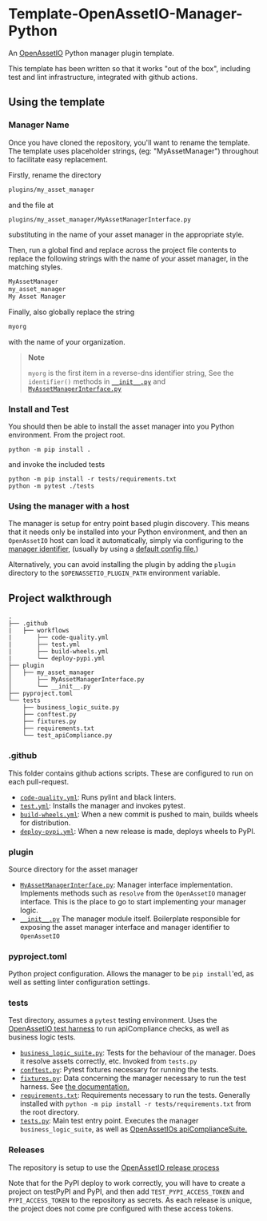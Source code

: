 # Template-OpenAssetIO-Manager-Python

An [OpenAssetIO](https://github.com/OpenAssetIO/OpenAssetIO) Python
manager plugin template.

This template has been written so that it works "out of the box",
including test and lint infrastructure, integrated with github actions.

## Using the template

### Manager Name

Once you have cloned the repository, you'll want to rename the template.
The template uses placeholder strings, (eg: "MyAssetManager") throughout
to facilitate easy replacement.

Firstly, rename the directory

```bash
plugins/my_asset_manager
```

 and the file at

```bash
plugins/my_asset_manager/MyAssetManagerInterface.py
```

substituting in the name of your asset manager in the appropriate style.

Then, run a global find and replace across the project file contents to
replace the following strings with the name of your asset manager, in
the matching styles.

```bash
MyAssetManager
my_asset_manager
My Asset Manager
```

Finally, also globally replace the string

```bash
myorg
```

with the name of your organization.

> **Note**
>
> `myorg` is the first item in a reverse-dns identifier string, See the
> `identifier()` methods in
> [`__init__.py`](plugin/my_asset_manager/__init__.py) and
> [`MyAssetManagerInterface.py`](plugin/my_asset_manager/MyAssetManagerInterface.py)

### Install and Test

You should then be able to install the asset manager into you Python
environment. From the project root.

```shell
python -m pip install .
```

and invoke the included tests

```shell
python -m pip install -r tests/requirements.txt
python -m pytest ./tests
```

### Using the manager with a host

The manager is setup for entry point based plugin discovery. This means
that it needs only be installed into your Python environment, and then
an `OpenAssetIO` host can load it automatically, simply via configuring
to the [manager identifier](plugin/my_asset_manager/__init__.py#L35),
(usually by using a [default config
file.](https://openassetio.github.io/OpenAssetIO/glossary.html#default_config_var))

Alternatively, you can avoid installing the plugin by adding the
`plugin` directory to the `$OPENASSETIO_PLUGIN_PATH` environment
variable.

## Project walkthrough

```
.
├── .github
|   ├── workflows
|       ├── code-quality.yml
|       ├── test.yml
|       ├── build-wheels.yml
|       └── deploy-pypi.yml
├── plugin
│   ├── my_asset_manager
│       ├── MyAssetManagerInterface.py
│       └── __init__.py
├── pyproject.toml
└── tests
    ├── business_logic_suite.py
    ├── conftest.py
    ├── fixtures.py
    ├── requirements.txt
    └── test_apiCompliance.py
```

### .github

This folder contains github actions scripts.
These are configured to run on each pull-request.

- [`code-quality.yml`](.github/workflows/code-quality.yml): Runs pylint
and black linters.
- [`test.yml`](.github/workflows/test.yml): Installs the manager and
invokes pytest.
- [`build-wheels.yml`](.github/workflows/build-wheels.yml): When a new
commit is pushed to main, builds wheels for distribution.
- [`deploy-pypi.yml`](.github/workflows/deploy-pypi.yml): When a new
release is made, deploys wheels to PyPI.

### plugin

Source directory for the asset manager

- [`MyAssetManagerInterface.py`](plugin/my_asset_manager/MyAssetManagerInterface.py):
Manager interface implementation. Implements methods such as `resolve`
from the `OpenAssetIO` manager interface. This is the place to go to
start implementing your manager logic.
- [`__init__.py`](plugin/my_asset_manager/__init__.py)  The manager
module itself. Boilerplate responsible for exposing the asset manager
interface and manager identifier to `OpenAssetIO`

### pyproject.toml

Python project configuration. Allows the manager to be `pip install`'ed,
as well as setting linter configuration settings.

### tests

Test directory, assumes a `pytest` testing environment. Uses the
[OpenAssetIO test
harness](https://openassetio.github.io/OpenAssetIO/testing.html#testing_manager_plugins)
to run apiCompliance checks, as well as business logic tests.

- [`business_logic_suite.py`](tests/business_logic_suite.py): Tests for
the behaviour of the manager. Does it resolve assets correctly, etc.
Invoked from `tests.py`
- [`conftest.py`](tests/conftest.py): Pytest fixtures necessary for
  running the tests.
- [`fixtures.py`](tests/fixtures.py): Data concerning the manager
necessary to run the test harness. See [the
documentation.](https://openassetio.github.io/OpenAssetIO/testing.html#testing_manager_plugins_fixtures)
- [`requirements.txt`](test/requirements.txt): Requirements necessary to
run the tests. Generally installed with `python -m pip install -r
tests/requirements.txt` from the root directory.
- [`tests.py`](tests/tests.py): Main test entry point. Executes the
 manager `business_logic_suite`, as well as [OpenAssetIOs
 apiComplianceSuite.](https://github.com/OpenAssetIO/OpenAssetIO/blob/main/src/openassetio-python/package/openassetio/tests/manager/apiComplianceSuite.py)

### Releases

The repository is setup to use the [OpenAssetIO release process](https://github.com/OpenAssetIO/OpenAssetIO/blob/main/doc/contributing/PROCESS.md#release-process.)

Note that for the PyPI deploy to work correctly, you will have to create
a project on testPyPI and PyPI, and then add `TEST_PYPI_ACCESS_TOKEN`
and `PYPI_ACCESS_TOKEN` to the repository as secrets. As each release
is unique, the project does not come pre configured with these access
tokens.
